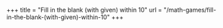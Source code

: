 +++
title = "Fill in the blank (with given) within 10"
url = "/math-games/fill-in-the-blank-(with-given)-within-10"
+++
